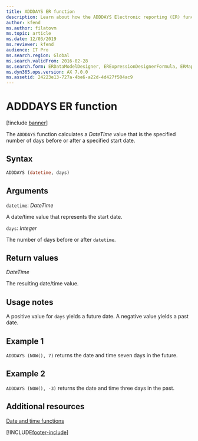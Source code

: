 ```yaml
---
title: ADDDAYS ER function
description: Learn about how the ADDDAYS Electronic reporting (ER) function is used, including syntax strings, arguments, return values, usage notes, and examples.
author: kfend
ms.author: filatovm
ms.topic: article
ms.date: 12/03/2019
ms.reviewer: kfend
audience: IT Pro
ms.search.region: Global
ms.search.validFrom: 2016-02-28
ms.search.form: ERDataModelDesigner, ERExpressionDesignerFormula, ERMappedFormatDesigner, ERModelMappingDesigner
ms.dyn365.ops.version: AX 7.0.0
ms.assetid: 24223e13-727a-4be6-a22d-4d427f504ac9
---
```


# ADDDAYS ER function

[!include [banner](../includes/banner.md)]

The `ADDDAYS` function calculates a *DateTime* value that is the specified number of days before or after a specified start date.

## Syntax

```vb
ADDDAYS (datetime, days)
```

## Arguments

`datetime`: *DateTime*

A date/time value that represents the start date.

`days`: *Integer*

The number of days before or after `datetime`.

## Return values

*DateTime*

The resulting date/time value.

## Usage notes

A positive value for `days` yields a future date. A negative value yields a past date.

## Example 1

`ADDDAYS (NOW(), 7)` returns the date and time seven days in the future.

## Example 2

`ADDDAYS (NOW(), -3)` returns the date and time three days in the past.

## Additional resources

[Date and time functions](er-functions-category-datetime.md)


[!INCLUDE[footer-include](../../../includes/footer-banner.md)]

